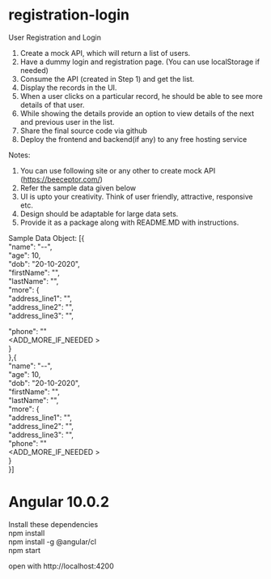 # registration-login

 User Registration and Login 

1. Create a mock API, which will return a list of users.
2. Have a dummy login and registration page. (You can use localStorage if needed)
3. Consume the API (created in Step 1) and get the list.
4. Display the records in the UI.
5. When a user clicks on a particular record, he should be able to see more details of that
user.
6. While showing the details provide an option to view details of the next and previous user
in the list.
7. Share the final source code via github
8. Deploy the frontend and backend(if any) to any free hosting service


Notes:

1. You can use following site or any other to create mock API (https://beeceptor.com/)
2. Refer the sample data given below
3. UI is upto your creativity. Think of user friendly, attractive, responsive etc.
4. Design should be adaptable for large data sets.
5. Provide it as a package along with README.MD with instructions.


Sample Data Object:
[{\
"name": "--",\
"age": 10,\
"dob": "20-10-2020",\
"firstName": "",\
"lastName": "",\
"more": {\
"address_line1": "",\
"address_line2": "",\
"address_line3": "",

"phone": ""\
<ADD_MORE_IF_NEEDED >\
}\
},{\
"name": "--",\
"age": 10,\
"dob": "20-10-2020",\
"firstName": "",\
"lastName": "",\
"more": {\
"address_line1": "",\
"address_line2": "",\
"address_line3": "",\
"phone": ""\
<ADD_MORE_IF_NEEDED >\
}\
}]


# Angular 10.0.2

Install these dependencies\
npm install\
npm install -g @angular/cl\
npm start

open with  http://localhost:4200
